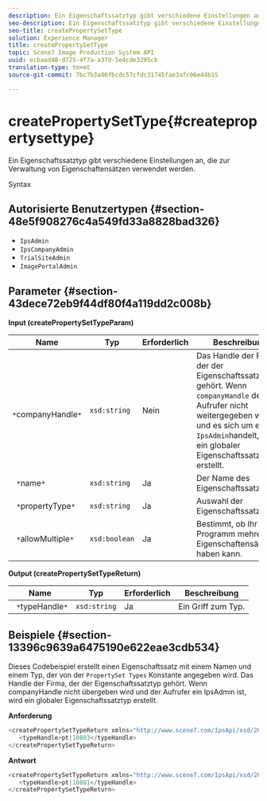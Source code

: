 ```yaml
---
description: Ein Eigenschaftssatztyp gibt verschiedene Einstellungen an, die zur Verwaltung von Eigenschaftensätzen verwendet werden.
seo-description: Ein Eigenschaftssatztyp gibt verschiedene Einstellungen an, die zur Verwaltung von Eigenschaftensätzen verwendet werden.
seo-title: createPropertySetType
solution: Experience Manager
title: createPropertySetType
topic: Scene7 Image Production System API
uuid: ecbaad48-d725-4f7a-a37d-5e4cde3295cb
translation-type: tm+mt
source-git-commit: 7bc7b3a86fbcdc57cfdc31745fae3afc06e44b15

---
```



# createPropertySetType{#createpropertysettype}

Ein Eigenschaftssatztyp gibt verschiedene Einstellungen an, die zur Verwaltung von Eigenschaftensätzen verwendet werden.

Syntax

## Autorisierte Benutzertypen {#section-48e5f908276c4a549fd33a8828bad326}

* `IpsAdmin`
* `IpsCompanyAdmin`
* `TrialSiteAdmin`
* `ImagePortalAdmin`

## Parameter {#section-43dece72eb9f44df80f4a119dd2c008b}

**Input (createPropertySetTypeParam)**

| Name | Typ | Erforderlich | Beschreibung |
|---|---|---|---|
| ` *`companyHandle`*` | `xsd:string` | Nein | Das Handle der Firma, der der Eigenschaftssatztyp gehört. Wenn `companyHandle` der Aufrufer nicht weitergegeben wird und es sich um einen `IpsAdmin`handelt, wird ein globaler Eigenschaftssatztyp erstellt. |
| ` *`name`*` | `xsd:string` | Ja | Der Name des Eigenschaftssatztyps. |
| ` *`propertyType`*` | `xsd:string` | Ja | Auswahl der Eigenschaftssatztypen. |
| ` *`allowMultiple`*` | `xsd:boolean` | Ja | Bestimmt, ob Ihr Programm mehrere Eigenschaftensätze haben kann. |

**Output (createPropertySetTypeReturn)**

| Name | Typ | Erforderlich | Beschreibung |
|---|---|---|---|
| ` *`typeHandle`*` | `xsd:string` | Ja | Ein Griff zum Typ. |

## Beispiele {#section-13396c9639a6475190e622eae3cdb534}

Dieses Codebeispiel erstellt einen Eigenschaftssatz mit einem Namen und einem Typ, der von der `PropertySet Types` Konstante angegeben wird. Das Handle der Firma, der der Eigenschaftssatztyp gehört. Wenn companyHandle nicht übergeben wird und der Aufrufer ein IpsAdmin ist, wird ein globaler Eigenschaftssatztyp erstellt.

**Anforderung**

```java
<createPropertySetTypeReturn xmlns="http://www.scene7.com/IpsApi/xsd/2008-01-15">
   <typeHandle>pt|10803</typeHandle>
</createPropertySetTypeReturn>
```

**Antwort**

```java
<createPropertySetTypeReturn xmlns="http://www.scene7.com/IpsApi/xsd/2008-01-15">
   <typeHandle>pt|10801</typeHandle>
</createPropertySetTypeReturn>
```

